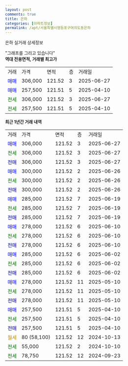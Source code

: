 ```yaml
---
layout: post
comments: true
title: 은하
categories: [아파트정보]
permalink: /apt/서울특별시영등포구여의도동은하
---
```


은하 실거래 상세정보

<script type="text/javascript">
  google.charts.load('current', {'packages':['line', 'corechart']});
  google.charts.setOnLoadCallback(drawChart);

  function drawChart() {
    var data = new google.visualization.DataTable();
    data.addColumn('date', '거래일');
    data.addColumn('number', "매매");
    data.addColumn('number', "전세");
    data.addColumn('number', "전매");

    data.addRows([[new Date(Date.parse("2025-06-27")), 306000, null, null], [new Date(Date.parse("2025-06-27")), null, 306000, null], [new Date(Date.parse("2025-06-27")), null, null, 306000], [new Date(Date.parse("2025-06-26")), 300000, null, null], [new Date(Date.parse("2025-06-26")), null, 300000, null], [new Date(Date.parse("2025-06-26")), null, null, 300000], [new Date(Date.parse("2025-06-19")), 285000, null, null], [new Date(Date.parse("2025-06-19")), null, 285000, null], [new Date(Date.parse("2025-06-19")), null, null, 285000], [new Date(Date.parse("2025-06-10")), 278000, null, null], [new Date(Date.parse("2025-06-10")), null, 278000, null], [new Date(Date.parse("2025-06-10")), null, null, 278000], [new Date(Date.parse("2025-06-02")), 285000, null, null], [new Date(Date.parse("2025-06-02")), null, 285000, null], [new Date(Date.parse("2025-06-02")), null, null, 285000], [new Date(Date.parse("2025-05-10")), 278000, null, null], [new Date(Date.parse("2025-05-10")), null, 278000, null], [new Date(Date.parse("2025-05-10")), null, null, 278000], [new Date(Date.parse("2025-04-10")), 257500, null, null], [new Date(Date.parse("2025-04-10")), null, 257500, null], [new Date(Date.parse("2025-04-10")), null, null, 257500], [new Date(Date.parse("2024-10-13")), null, null, null], [new Date(Date.parse("2024-10-10")), null, 55000, null], [new Date(Date.parse("2024-09-23")), null, 78750, null]]);

    var options = {
      hAxis: {
        format: 'yyyy/MM/dd'
      },    
      lineWidth: 0,
      pointsVisible: true,    
      title: '최근 1년간 유형별 실거래가 분포',
      legend: { position: 'bottom' }
    };

    var formatter = new google.visualization.NumberFormat({pattern:'###,###'} );
    formatter.format(data, 1);
    formatter.format(data, 2);
    
    setTimeout(function() {
        var chart = new google.visualization.LineChart(document.getElementById('columnchart_material'));
        chart.draw(data, (options));
        document.getElementById('loading').style.display = 'none';
    }, 200);
  }
</script>


<div id="loading" style="z-index:20; display: block; margin-left: 0px">"그래프를 그리고 있습니다"</div>
<div id="columnchart_material" style="width: 95%; margin-left: 0px; display: block"></div>
<!-- contents start -->
<b>역대 전용면적, 거래별 최고가</b>
<table class="sortable">
    <tr>
      <td>거래</td>
      <td>가격</td>
      <td>면적</td>
      <td>층</td>
      <td>거래일</td>
    </tr>
        <tr>
          <td><a style="color: blue">매매</a></td>
          <td>306,000</td>
          <td>121.52</td>
          <td>3</td>
          <td>2025-06-27</td>
        </tr>            <tr>
          <td><a style="color: blue">매매</a></td>
          <td>257,500</td>
          <td>121.51</td>
          <td>5</td>
          <td>2025-04-10</td>
        </tr>        
        <tr>
              <td><a style="color: darkgreen">전세</a></td>
              <td>306,000</td>
              <td>121.52</td>
              <td>3</td>
              <td>2025-06-27</td>
            </tr>            <tr>
              <td><a style="color: darkgreen">전세</a></td>
              <td>257,500</td>
              <td>121.51</td>
              <td>5</td>
              <td>2025-04-10</td>
            </tr>        
    
</table>

<b>최근 1년간 거래 내역</b>

<table class="sortable">
    <tr>
      <td>거래</td>
      <td>가격</td>
      <td>면적</td>
      <td>층</td>
      <td>거래일</td>
    </tr>
    <tr>
      <td><a style="color: blue">매매</a></td>
      <td>306,000</td>
      <td>121.52</td>
      <td>3</td>
      <td>2025-06-27</td>
    </tr>          <tr>
      <td><a style="color: darkgreen">전세</a></td>
      <td>306,000</td>
      <td>121.52</td>
      <td>3</td>
      <td>2025-06-27</td>
    </tr>          <tr>
      <td><a style="color: darkblue">전매</a></td>
      <td>306,000</td>
      <td>121.52</td>
      <td>3</td>
      <td>2025-06-27</td>
    </tr>          <tr>
      <td><a style="color: blue">매매</a></td>
      <td>300,000</td>
      <td>121.52</td>
      <td>2</td>
      <td>2025-06-26</td>
    </tr>          <tr>
      <td><a style="color: darkgreen">전세</a></td>
      <td>300,000</td>
      <td>121.52</td>
      <td>2</td>
      <td>2025-06-26</td>
    </tr>          <tr>
      <td><a style="color: darkblue">전매</a></td>
      <td>300,000</td>
      <td>121.52</td>
      <td>2</td>
      <td>2025-06-26</td>
    </tr>          <tr>
      <td><a style="color: blue">매매</a></td>
      <td>285,000</td>
      <td>121.52</td>
      <td>7</td>
      <td>2025-06-19</td>
    </tr>          <tr>
      <td><a style="color: darkgreen">전세</a></td>
      <td>285,000</td>
      <td>121.52</td>
      <td>7</td>
      <td>2025-06-19</td>
    </tr>          <tr>
      <td><a style="color: darkblue">전매</a></td>
      <td>285,000</td>
      <td>121.52</td>
      <td>7</td>
      <td>2025-06-19</td>
    </tr>          <tr>
      <td><a style="color: blue">매매</a></td>
      <td>278,000</td>
      <td>121.52</td>
      <td>6</td>
      <td>2025-06-10</td>
    </tr>          <tr>
      <td><a style="color: darkgreen">전세</a></td>
      <td>278,000</td>
      <td>121.52</td>
      <td>6</td>
      <td>2025-06-10</td>
    </tr>          <tr>
      <td><a style="color: darkblue">전매</a></td>
      <td>278,000</td>
      <td>121.52</td>
      <td>6</td>
      <td>2025-06-10</td>
    </tr>          <tr>
      <td><a style="color: blue">매매</a></td>
      <td>285,000</td>
      <td>121.52</td>
      <td>6</td>
      <td>2025-06-02</td>
    </tr>          <tr>
      <td><a style="color: darkgreen">전세</a></td>
      <td>285,000</td>
      <td>121.52</td>
      <td>6</td>
      <td>2025-06-02</td>
    </tr>          <tr>
      <td><a style="color: darkblue">전매</a></td>
      <td>285,000</td>
      <td>121.52</td>
      <td>6</td>
      <td>2025-06-02</td>
    </tr>          <tr>
      <td><a style="color: blue">매매</a></td>
      <td>278,000</td>
      <td>121.52</td>
      <td>11</td>
      <td>2025-05-10</td>
    </tr>          <tr>
      <td><a style="color: darkgreen">전세</a></td>
      <td>278,000</td>
      <td>121.52</td>
      <td>11</td>
      <td>2025-05-10</td>
    </tr>          <tr>
      <td><a style="color: darkblue">전매</a></td>
      <td>278,000</td>
      <td>121.52</td>
      <td>11</td>
      <td>2025-05-10</td>
    </tr>          <tr>
      <td><a style="color: blue">매매</a></td>
      <td>257,500</td>
      <td>121.51</td>
      <td>5</td>
      <td>2025-04-10</td>
    </tr>          <tr>
      <td><a style="color: darkgreen">전세</a></td>
      <td>257,500</td>
      <td>121.51</td>
      <td>5</td>
      <td>2025-04-10</td>
    </tr>          <tr>
      <td><a style="color: darkblue">전매</a></td>
      <td>257,500</td>
      <td>121.51</td>
      <td>5</td>
      <td>2025-04-10</td>
    </tr>          <tr>
      <td><a style="color: darkgoldenrod">월세</a></td>
      <td>80 (58,100)</td>
      <td>121.52</td>
      <td>12</td>
      <td>2024-10-13</td>
    </tr>          <tr>
      <td><a style="color: darkgreen">전세</a></td>
      <td>55,000</td>
      <td>121.52</td>
      <td>2</td>
      <td>2024-10-10</td>
    </tr>          <tr>
      <td><a style="color: darkgreen">전세</a></td>
      <td>78,750</td>
      <td>121.52</td>
      <td>12</td>
      <td>2024-09-23</td>
    </tr>      </table>
<!-- contents end -->    

